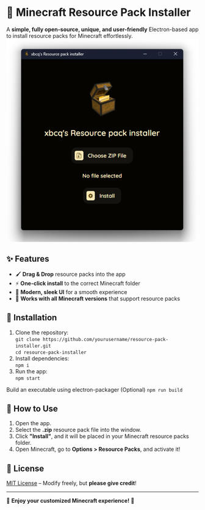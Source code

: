 # 🎨 Minecraft Resource Pack Installer  

A **simple, fully open-source, unique, and user-friendly** Electron-based app to install resource packs for Minecraft effortlessly.  
![Screenshot of the app](images/1.png)
## ✨ Features  
- 🖌 **Drag & Drop** resource packs into the app  
- ⚡ **One-click install** to the correct Minecraft folder  
- 🎨 **Modern, sleek UI** for a smooth experience  
- 🔄 **Works with all Minecraft versions** that support resource packs  

## 🚀 Installation  
1. Clone the repository:  
   `git clone https://github.com/yourusername/resource-pack-installer.git`  
   `cd resource-pack-installer`  
2. Install dependencies:  
   `npm i`  
3. Run the app:  
   `npm start`
   
Build an executable using electron-packager (Optional) 
   `npm run build`  

## 📖 How to Use  
1. Open the app.  
2. Select the **.zip** resource pack file into the window.  
3. Click **"Install"**, and it will be placed in your Minecraft resource packs folder.  
4. Open Minecraft, go to **Options > Resource Packs**, and activate it!  

## 📜 License  
[MIT License](LICENSE) – Modify freely, but **please give credit**!  

---

🌟 **Enjoy your customized Minecraft experience!** 🚀  
